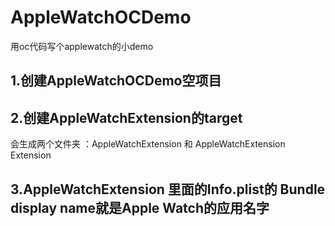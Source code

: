 # AppleWatchOCDemo
用oc代码写个applewatch的小demo


## 1.创建AppleWatchOCDemo空项目
## 2.创建AppleWatchExtension的target
会生成两个文件夹 ：AppleWatchExtension 和 AppleWatchExtension Extension
## 3.AppleWatchExtension 里面的Info.plist的 Bundle display name就是Apple Watch的应用名字





